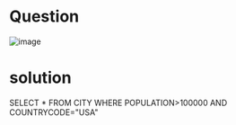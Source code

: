 # Question 

![image](https://user-images.githubusercontent.com/79325092/150284938-b9ad12f7-f942-46d3-a7ee-5f3cedf0c2da.png)

# solution
SELECT * FROM CITY WHERE POPULATION>100000 AND COUNTRYCODE="USA"
